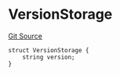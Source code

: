 # VersionStorage
[Git Source](https://github.com/thrackle-io/tron/blob/effe36d0b962730eb7c7e200cfcfde3ca3773db8/src/protocol/diamond/VersionFacetLib.sol)


```solidity
struct VersionStorage {
    string version;
}
```

